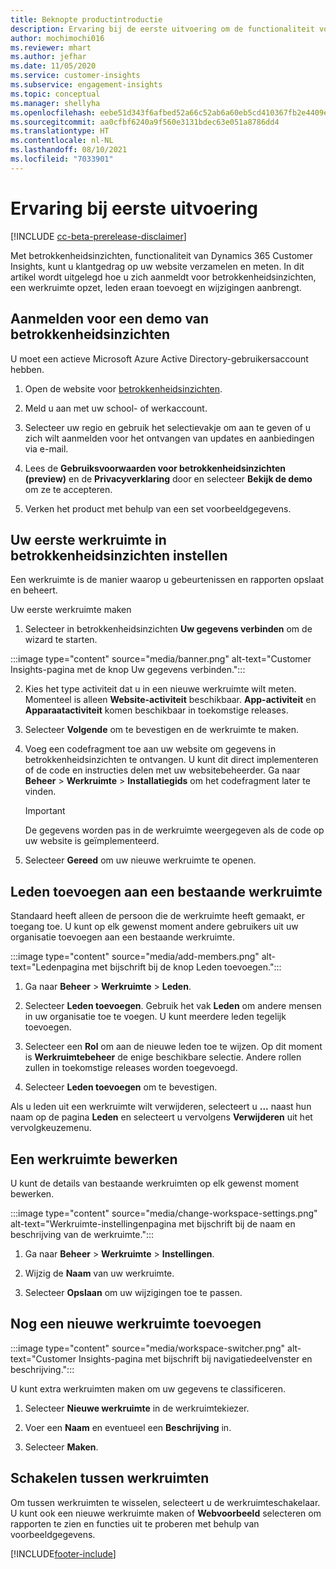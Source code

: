```yaml
---
title: Beknopte productintroductie
description: Ervaring bij de eerste uitvoering om de functionaliteit voor betrokkenheidsinzichten in te stellen.
author: mochimochi016
ms.reviewer: mhart
ms.author: jefhar
ms.date: 11/05/2020
ms.service: customer-insights
ms.subservice: engagement-insights
ms.topic: conceptual
ms.manager: shellyha
ms.openlocfilehash: eebe51d343f6afbed52a66c52ab6a60eb5cd410367fb2e4409eb8679f357c91e
ms.sourcegitcommit: aa0cfbf6240a9f560e3131bdec63e051a8786dd4
ms.translationtype: HT
ms.contentlocale: nl-NL
ms.lasthandoff: 08/10/2021
ms.locfileid: "7033901"
---
```

# <a name="first-run-experience"></a>Ervaring bij eerste uitvoering

[!INCLUDE [cc-beta-prerelease-disclaimer](includes/cc-beta-prerelease-disclaimer.md)]

Met betrokkenheidsinzichten, functionaliteit van Dynamics 365 Customer Insights, kunt u klantgedrag op uw website verzamelen en meten. In dit artikel wordt uitgelegd hoe u zich aanmeldt voor betrokkenheidsinzichten, een werkruimte opzet, leden eraan toevoegt en wijzigingen aanbrengt.

## <a name="sign-up-for-a-demo-of-engagement-insights"></a>Aanmelden voor een demo van betrokkenheidsinzichten

U moet een actieve Microsoft Azure Active Directory-gebruikersaccount hebben. 

1. Open de website voor [betrokkenheidsinzichten](https://pi.dynamics.com/). 

1. Meld u aan met uw school- of werkaccount.

1. Selecteer uw regio en gebruik het selectievakje om aan te geven of u zich wilt aanmelden voor het ontvangen van updates en aanbiedingen via e-mail.

1. Lees de **Gebruiksvoorwaarden voor betrokkenheidsinzichten (preview)** en de **Privacyverklaring** door en selecteer **Bekijk de demo** om ze te accepteren.

1. Verken het product met behulp van een set voorbeeldgegevens. 

## <a name="set-up-your-first-workspace-in-engagement-insights"></a>Uw eerste werkruimte in betrokkenheidsinzichten instellen

Een werkruimte is de manier waarop u gebeurtenissen en rapporten opslaat en beheert.

Uw eerste werkruimte maken

1. Selecteer in betrokkenheidsinzichten **Uw gegevens verbinden** om de wizard te starten. 

:::image type="content" source="media/banner.png" alt-text="Customer Insights-pagina met de knop Uw gegevens verbinden.":::

2. Kies het type activiteit dat u in een nieuwe werkruimte wilt meten. Momenteel is alleen **Website-activiteit** beschikbaar. **App-activiteit** en **Apparaatactiviteit** komen beschikbaar in toekomstige releases.

1. Selecteer **Volgende** om te bevestigen en de werkruimte te maken.

1. Voeg een codefragment toe aan uw website om gegevens in betrokkenheidsinzichten te ontvangen. U kunt dit direct implementeren of de code en instructies delen met uw websitebeheerder. Ga naar **Beheer** > **Werkruimte** > **Installatiegids** om het codefragment later te vinden.

   > [!IMPORTANT]
   > De gegevens worden pas in de werkruimte weergegeven als de code op uw website is geïmplementeerd.

1. Selecteer **Gereed** om uw nieuwe werkruimte te openen. 

## <a name="add-members-to-an-existing-workspace"></a>Leden toevoegen aan een bestaande werkruimte

Standaard heeft alleen de persoon die de werkruimte heeft gemaakt, er toegang toe. U kunt op elk gewenst moment andere gebruikers uit uw organisatie toevoegen aan een bestaande werkruimte.

:::image type="content" source="media/add-members.png" alt-text="Ledenpagina met bijschrift bij de knop Leden toevoegen.":::

1. Ga naar **Beheer** > **Werkruimte** > **Leden**.

2. Selecteer **Leden toevoegen**. Gebruik het vak **Leden** om andere mensen in uw organisatie toe te voegen. U kunt meerdere leden tegelijk toevoegen.

3. Selecteer een **Rol** om aan de nieuwe leden toe te wijzen. Op dit moment is **Werkruimtebeheer** de enige beschikbare selectie. Andere rollen zullen in toekomstige releases worden toegevoegd.

4. Selecteer **Leden toevoegen** om te bevestigen.

Als u leden uit een werkruimte wilt verwijderen, selecteert u **...** naast hun naam op de pagina **Leden** en selecteert u vervolgens **Verwijderen** uit het vervolgkeuzemenu.

## <a name="edit-a-workspace"></a>Een werkruimte bewerken

U kunt de details van bestaande werkruimten op elk gewenst moment bewerken.

:::image type="content" source="media/change-workspace-settings.png" alt-text="Werkruimte-instellingenpagina met bijschrift bij de naam en beschrijving van de werkruimte.":::

1. Ga naar **Beheer** > **Werkruimte** > **Instellingen**.

1. Wijzig de **Naam** van uw werkruimte.

1. Selecteer **Opslaan** om uw wijzigingen toe te passen.

## <a name="add-another-new-workspace"></a>Nog een nieuwe werkruimte toevoegen

:::image type="content" source="media/workspace-switcher.png" alt-text="Customer Insights-pagina met bijschrift bij navigatiedeelvenster en beschrijving.":::

U kunt extra werkruimten maken om uw gegevens te classificeren.

1. Selecteer **Nieuwe werkruimte** in de werkruimtekiezer.

1. Voer een **Naam** en eventueel een **Beschrijving** in.

1. Selecteer **Maken**.

## <a name="switch-between-workspaces"></a>Schakelen tussen werkruimten

Om tussen werkruimten te wisselen, selecteert u de werkruimteschakelaar. U kunt ook een nieuwe werkruimte maken of **Webvoorbeeld** selecteren om rapporten te zien en functies uit te proberen met behulp van voorbeeldgegevens. 



[!INCLUDE[footer-include](../includes/footer-banner.md)]